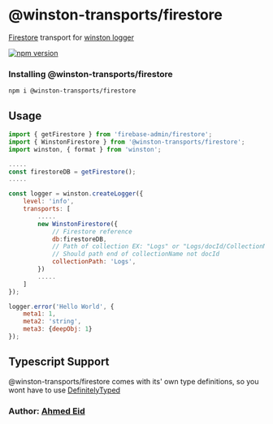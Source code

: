 # @winston-transports/firestore

[Firestore](https://firebase.google.com/docs/firestore) transport for [winston logger](https://www.npmjs.com/package/winston)

[![npm version](https://img.shields.io/npm/v/@winston-transports/firestore.svg?style=flat)](https://npmjs.org/package/@winston-transports/firestore "View this project on npm")

### Installing @winston-transports/firestore
`npm i @winston-transports/firestore`

## Usage
``` js
import { getFirestore } from 'firebase-admin/firestore';
import { WinstonFirestore } from '@winston-transports/firestore';
import winston, { format } from 'winston';

.....
const firestoreDB = getFirestore();
.....

const logger = winston.createLogger({
	level: 'info',
	transports: [
		.....
		new WinstonFirestore({
            // Firestore reference
			db:firestoreDB,                    
            // Path of collection EX: "Logs" or "Logs/docId/CollectionName"
            // Should path end of collectionName not docId
			collectionPath: 'Logs', 
		})
		.....
	]
});

logger.error('Hello World', {
	meta1: 1,
	meta2: 'string',
	meta3: {deepObj: 1}
});

```

## Typescript Support
@winston-transports/firestore comes with its' own type definitions, so you wont have to use [DefinitelyTyped](https://github.com/DefinitelyTyped/DefinitelyTyped)

### Author: [Ahmed Eid](https://github.com/AhmedEid3)

